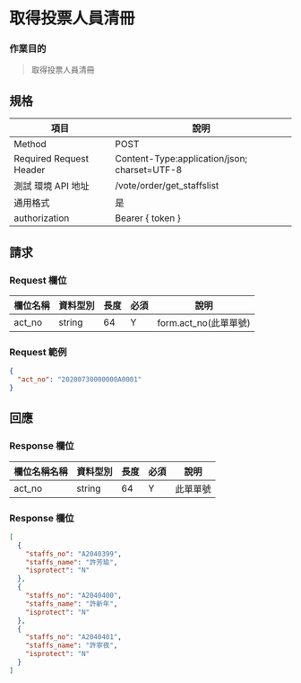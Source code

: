 # 取得投票人員清冊

### 作業目的

> 取得投票人員清冊

## 規格

| 項目                    | 說明                                         |
| ----------------------- | -------------------------------------------- |
| Method                  | POST                                         |
| Required Request Header | Content-Type:application/json; charset=UTF-8 |
| 測試 環境 API 地址      | /vote/order/get_staffslist                   |
| 通用格式                | 是                                           |
| authorization           | Bearer { token }                             |

## 請求

### Request 欄位

| 欄位名稱 | 資料型別 | 長度 | 必須 | 說明                  |
| -------- | -------- | ---- | ---- | --------------------- |
| act_no   | string   | 64   | Y    | form.act_no(此單單號) |

### Request 範例

```json
{
  "act_no": "20200730000000A0001"
}
```

## 回應

### Response 欄位

| 欄位名稱名稱 | 資料型別 | 長度 | 必須 | 說明     |
| ------------ | -------- | ---- | ---- | -------- |
| act_no       | string   | 64   | Y    | 此單單號 |

### Response 欄位

```json
[
  {
    "staffs_no": "A2040399",
    "staffs_name": "許芳瑜",
    "isprotect": "N"
  },
  {
    "staffs_no": "A2040400",
    "staffs_name": "許新年",
    "isprotect": "N"
  },
  {
    "staffs_no": "A2040401",
    "staffs_name": "許寧夜",
    "isprotect": "N"
  }
]
```
